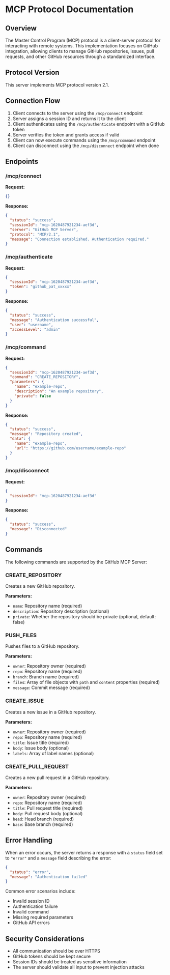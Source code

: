 # MCP Protocol Documentation

## Overview

The Master Control Program (MCP) protocol is a client-server protocol for interacting with remote systems. This implementation focuses on GitHub integration, allowing clients to manage GitHub repositories, issues, pull requests, and other GitHub resources through a standardized interface.

## Protocol Version

This server implements MCP protocol version 2.1.

## Connection Flow

1. Client connects to the server using the `/mcp/connect` endpoint
2. Server assigns a session ID and returns it to the client
3. Client authenticates using the `/mcp/authenticate` endpoint with a GitHub token
4. Server verifies the token and grants access if valid
5. Client can now execute commands using the `/mcp/command` endpoint
6. Client can disconnect using the `/mcp/disconnect` endpoint when done

## Endpoints

### /mcp/connect

**Request:**
```json
{}
```

**Response:**
```json
{
  "status": "success",
  "sessionId": "mcp-1620487921234-aef3d",
  "server": "GitHub MCP Server",
  "protocol": "MCP/2.1",
  "message": "Connection established. Authentication required."
}
```

### /mcp/authenticate

**Request:**
```json
{
  "sessionId": "mcp-1620487921234-aef3d",
  "token": "github_pat_xxxxx"
}
```

**Response:**
```json
{
  "status": "success",
  "message": "Authentication successful",
  "user": "username",
  "accessLevel": "admin"
}
```

### /mcp/command

**Request:**
```json
{
  "sessionId": "mcp-1620487921234-aef3d",
  "command": "CREATE_REPOSITORY",
  "parameters": {
    "name": "example-repo",
    "description": "An example repository",
    "private": false
  }
}
```

**Response:**
```json
{
  "status": "success",
  "message": "Repository created",
  "data": {
    "name": "example-repo",
    "url": "https://github.com/username/example-repo"
  }
}
```

### /mcp/disconnect

**Request:**
```json
{
  "sessionId": "mcp-1620487921234-aef3d"
}
```

**Response:**
```json
{
  "status": "success",
  "message": "Disconnected"
}
```

## Commands

The following commands are supported by the GitHub MCP Server:

### CREATE_REPOSITORY

Creates a new GitHub repository.

**Parameters:**
- `name`: Repository name (required)
- `description`: Repository description (optional)
- `private`: Whether the repository should be private (optional, default: false)

### PUSH_FILES

Pushes files to a GitHub repository.

**Parameters:**
- `owner`: Repository owner (required)
- `repo`: Repository name (required)
- `branch`: Branch name (required)
- `files`: Array of file objects with `path` and `content` properties (required)
- `message`: Commit message (required)

### CREATE_ISSUE

Creates a new issue in a GitHub repository.

**Parameters:**
- `owner`: Repository owner (required)
- `repo`: Repository name (required)
- `title`: Issue title (required)
- `body`: Issue body (optional)
- `labels`: Array of label names (optional)

### CREATE_PULL_REQUEST

Creates a new pull request in a GitHub repository.

**Parameters:**
- `owner`: Repository owner (required)
- `repo`: Repository name (required)
- `title`: Pull request title (required)
- `body`: Pull request body (optional)
- `head`: Head branch (required)
- `base`: Base branch (required)

## Error Handling

When an error occurs, the server returns a response with a `status` field set to `"error"` and a `message` field describing the error:

```json
{
  "status": "error",
  "message": "Authentication failed"
}
```

Common error scenarios include:
- Invalid session ID
- Authentication failure
- Invalid command
- Missing required parameters
- GitHub API errors

## Security Considerations

- All communication should be over HTTPS
- GitHub tokens should be kept secure
- Session IDs should be treated as sensitive information
- The server should validate all input to prevent injection attacks